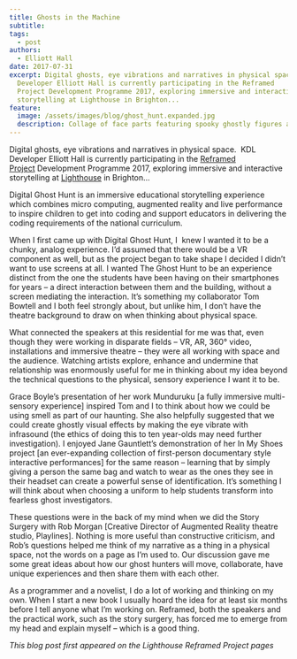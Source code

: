 ```yaml
---
title: Ghosts in the Machine
subtitle:
tags:
  - post
authors:
  - Elliott Hall
date: 2017-07-31
excerpt: Digital ghosts, eye vibrations and narratives in physical space.  KDL
  Developer Elliott Hall is currently participating in the Reframed
  Project Development Programme 2017, exploring immersive and interactive
  storytelling at Lighthouse in Brighton...
feature:
  image: /assets/images/blog/ghost_hunt.expanded.jpg
  description: Collage of face parts featuring spooky ghostly figures and eerie atmosphere.
---
```


Digital ghosts, eye vibrations and narratives in physical space.  KDL Developer Elliott Hall is currently participating in the [Reframed Project](http://www.lighthouse.org.uk/programme/reframed-2017?query=reframed) Development Programme 2017, exploring immersive and interactive storytelling at [Lighthouse](http://www.lighthouse.org.uk/) in Brighton...

Digital Ghost Hunt is an immersive educational storytelling experience which combines micro computing, augmented reality and live performance to inspire children to get into coding and support educators in delivering the coding requirements of the national curriculum.

When I first came up with Digital Ghost Hunt, I  knew I wanted it to be a chunky, analog experience. I’d assumed that there would be a VR component as well, but as the project began to take shape I decided I didn’t want to use screens at all. I wanted The Ghost Hunt to be an experience distinct from the one the students have been having on their smartphones for years – a direct interaction between them and the building, without a screen mediating the interaction. It’s something my collaborator Tom Bowtell and I both feel strongly about, but unlike him, I don’t have the theatre background to draw on when thinking about physical space.

What connected the speakers at this residential for me was that, even though they were working in disparate fields – VR, AR, 360° video, installations and immersive theatre – they were all working with space and the audience. Watching artists explore, enhance and undermine that relationship was enormously useful for me in thinking about my idea beyond the technical questions to the physical, sensory experience I want it to be.

Grace Boyle’s presentation of her work Munduruku \[a fully immersive multi-sensory experience\] inspired Tom and I to think about how we could be using smell as part of our haunting. She also helpfully suggested that we could create ghostly visual effects by making the eye vibrate with infrasound (the ethics of doing this to ten year-olds may need further investigation). I enjoyed Jane Gauntlett’s demonstration of her In My Shoes project \[an ever-expanding collection of first-person documentary style interactive performances\] for the same reason – learning that by simply giving a person the same bag and watch to wear as the ones they see in their headset can create a powerful sense of identification. It’s something I will think about when choosing a uniform to help students transform into fearless ghost investigators.

These questions were in the back of my mind when we did the Story Surgery with Rob Morgan \[Creative Director of Augmented Reality theatre studio, Playlines\]. Nothing is more useful than constructive criticism, and Rob’s questions helped me think of my narrative as a thing in a physical space, not the words on a page as I’m used to. Our discussion gave me some great ideas about how our ghost hunters will move, collaborate, have unique experiences and then share them with each other.

As a programmer and a novelist, I do a lot of working and thinking on my own. When I start a new book I usually hoard the idea for at least six months before I tell anyone what I’m working on. Reframed, both the speakers and the practical work, such as the story surgery, has forced me to emerge from my head and explain myself – which is a good thing.

_This blog post first appeared on the Lighthouse Reframed Project pages_

